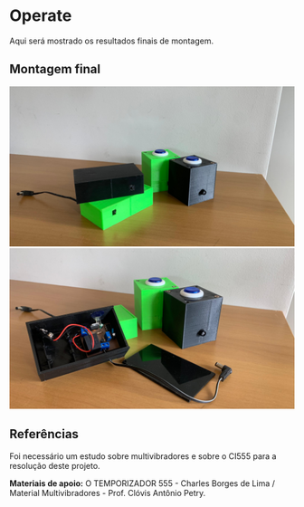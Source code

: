 # Operate 

Aqui será mostrado os resultados finais de montagem.

## Montagem final

![](img/transmissorereceptor.png)
![](img/transmissorereceptor2.png)


## Referências

Foi necessário um estudo sobre multivibradores e sobre o CI555 para a resolução deste projeto.

**Materiais de apoio:** O TEMPORIZADOR 555 - Charles Borges de Lima / Material Multivibradores - Prof. Clóvis Antônio Petry.